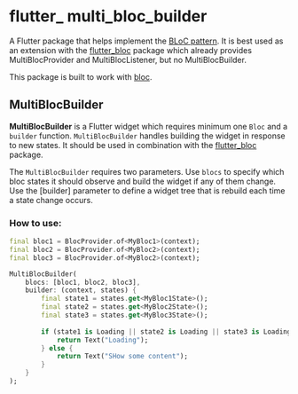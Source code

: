 # flutter_ multi_bloc_builder

A Flutter package that helps implement the [BLoC pattern](https://www.didierboelens.com/2018/08/reactive-programming---streams---bloc).
It is best used as an extension with the [flutter_bloc](https://pub.dev/packages/flutter_bloc) package which already provides MultiBlocProvider and MultiBlocListener, but no MultiBlocBuilder. 

This package is built to work with [bloc](https://pub.dev/packages/bloc).

## MultiBlocBuilder

__MultiBlocBuilder__ is a Flutter widget which requires minimum one `Bloc` and a `builder` function. 
`MultiBlocBuilder` handles building the widget in response to new states.
It should be used in combination with the [flutter_bloc](https://pub.dev/packages/flutter_bloc) package.

The `MultiBlocBuilder` requires two parameters. Use `blocs` to specify which bloc states it should observe 
and build the widget if any of them change.
Use the [builder] parameter to define a widget tree that is rebuild each time a state change occurs.

### How to use:
```dart
final bloc1 = BlocProvider.of<MyBloc1>(context);
final bloc2 = BlocProvider.of<MyBloc2>(context);
final bloc3 = BlocProvider.of<MyBloc2>(context);

MultiBlocBuilder(
    blocs: [bloc1, bloc2, bloc3],
    builder: (context, states) {
        final state1 = states.get<MyBloc1State>();
        final state2 = states.get<MyBloc2State>();
        final state3 = states.get<MyBloc3State>();
        
        if (state1 is Loading || state2 is Loading || state3 is Loading) {
            return Text("Loading");
        } else {
            return Text("SHow some content");
        }
    }
);
```